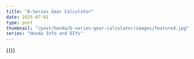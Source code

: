 ```yaml
---
title: "B-Series Gear Calculator"
date: 2025-07-01
type: post
thumbnail: "/post/honda/b-series-gear-calculator/images/featured.jpg"
series: "Honda Info and DIYs"
---
```



{{<b-series-gear-calculator >}}

